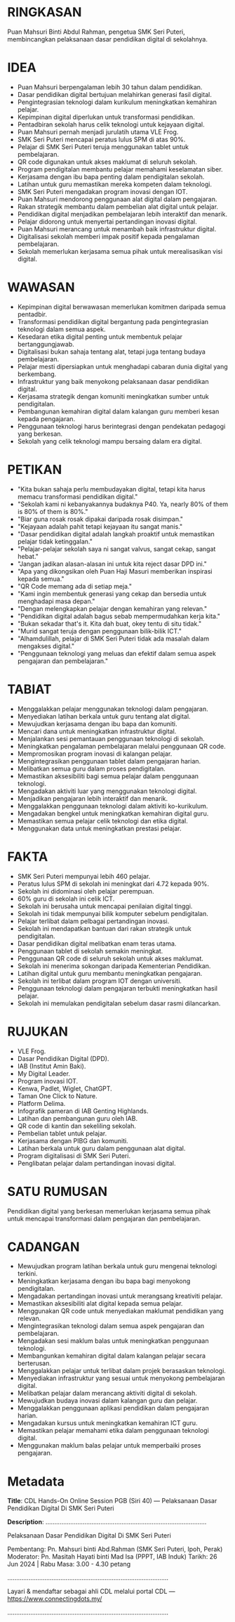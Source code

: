 # RINGKASAN
Puan Mahsuri Binti Abdul Rahman, pengetua SMK Seri Puteri, membincangkan pelaksanaan dasar pendidikan digital di sekolahnya.

# IDEA
- Puan Mahsuri berpengalaman lebih 30 tahun dalam pendidikan.
- Dasar pendidikan digital bertujuan melahirkan generasi fasil digital.
- Pengintegrasian teknologi dalam kurikulum meningkatkan kemahiran pelajar.
- Kepimpinan digital diperlukan untuk transformasi pendidikan.
- Pentadbiran sekolah harus celik teknologi untuk kejayaan digital.
- Puan Mahsuri pernah menjadi jurulatih utama VLE Frog.
- SMK Seri Puteri mencapai peratus lulus SPM di atas 90%.
- Pelajar di SMK Seri Puteri teruja menggunakan tablet untuk pembelajaran.
- QR code digunakan untuk akses maklumat di seluruh sekolah.
- Program pendigitalan membantu pelajar memahami keselamatan siber.
- Kerjasama dengan ibu bapa penting dalam pendigitalan sekolah.
- Latihan untuk guru memastikan mereka kompeten dalam teknologi.
- SMK Seri Puteri mengadakan program inovasi dengan IOT.
- Puan Mahsuri mendorong penggunaan alat digital dalam pengajaran.
- Rakan strategik membantu dalam pembelian alat digital untuk pelajar.
- Pendidikan digital menjadikan pembelajaran lebih interaktif dan menarik.
- Pelajar didorong untuk menyertai pertandingan inovasi digital.
- Puan Mahsuri merancang untuk menambah baik infrastruktur digital.
- Digitalisasi sekolah memberi impak positif kepada pengalaman pembelajaran.
- Sekolah memerlukan kerjasama semua pihak untuk merealisasikan visi digital.

# WAWASAN
- Kepimpinan digital berwawasan memerlukan komitmen daripada semua pentadbir.
- Transformasi pendidikan digital bergantung pada pengintegrasian teknologi dalam semua aspek.
- Kesedaran etika digital penting untuk membentuk pelajar bertanggungjawab.
- Digitalisasi bukan sahaja tentang alat, tetapi juga tentang budaya pembelajaran.
- Pelajar mesti dipersiapkan untuk menghadapi cabaran dunia digital yang berkembang.
- Infrastruktur yang baik menyokong pelaksanaan dasar pendidikan digital.
- Kerjasama strategik dengan komuniti meningkatkan sumber untuk pendigitalan.
- Pembangunan kemahiran digital dalam kalangan guru memberi kesan kepada pengajaran.
- Penggunaan teknologi harus berintegrasi dengan pendekatan pedagogi yang berkesan.
- Sekolah yang celik teknologi mampu bersaing dalam era digital.

# PETIKAN
- "Kita bukan sahaja perlu membudayakan digital, tetapi kita harus memacu transformasi pendidikan digital."
- "Sekolah kami ni kebanyakannya budaknya P40. Ya, nearly 80% of them is 80% of them is 80%."
- "Biar guna rosak rosak dipakai daripada rosak disimpan."
- "Kejayaan adalah pahit tetapi kejayaan itu sangat manis."
- "Dasar pendidikan digital adalah langkah proaktif untuk memastikan pelajar tidak ketinggalan."
- "Pelajar-pelajar sekolah saya ni sangat valvus, sangat cekap, sangat hebat."
- "Jangan jadikan alasan-alasan ini untuk kita reject dasar DPD ini."
- "Apa yang dikongsikan oleh Puan Haji Masuri memberikan inspirasi kepada semua."
- "QR Code memang ada di setiap meja."
- "Kami ingin membentuk generasi yang cekap dan bersedia untuk menghadapi masa depan."
- "Dengan melengkapkan pelajar dengan kemahiran yang relevan."
- "Pendidikan digital adalah bagus sebab mempermudahkan kerja kita."
- "Bukan sekadar that's it. Kita dah buat, okey tentu di situ tidak."
- "Murid sangat teruja dengan penggunaan bilik-bilik ICT."
- "Alhamdulillah, pelajar di SMK Seri Puteri tidak ada masalah dalam mengakses digital."
- "Penggunaan teknologi yang meluas dan efektif dalam semua aspek pengajaran dan pembelajaran."

# TABIAT
- Menggalakkan pelajar menggunakan teknologi dalam pengajaran.
- Menyediakan latihan berkala untuk guru tentang alat digital.
- Mewujudkan kerjasama dengan ibu bapa dan komuniti.
- Mencari dana untuk meningkatkan infrastruktur digital.
- Menjalankan sesi pemantauan penggunaan teknologi di sekolah.
- Meningkatkan pengalaman pembelajaran melalui penggunaan QR code.
- Mempromosikan program inovasi di kalangan pelajar.
- Mengintegrasikan penggunaan tablet dalam pengajaran harian.
- Melibatkan semua guru dalam proses pendigitalan.
- Memastikan aksesibiliti bagi semua pelajar dalam penggunaan teknologi.
- Mengadakan aktiviti luar yang menggunakan teknologi digital.
- Menjadikan pengajaran lebih interaktif dan menarik.
- Menggalakkan penggunaan teknologi dalam aktiviti ko-kurikulum.
- Mengadakan bengkel untuk meningkatkan kemahiran digital guru.
- Memastikan semua pelajar celik teknologi dan etika digital.
- Menggunakan data untuk meningkatkan prestasi pelajar.

# FAKTA
- SMK Seri Puteri mempunyai lebih 460 pelajar.
- Peratus lulus SPM di sekolah ini meningkat dari 4.72 kepada 90%.
- Sekolah ini didominasi oleh pelajar perempuan.
- 60% guru di sekolah ini celik ICT.
- Sekolah ini berusaha untuk mencapai penilaian digital tinggi.
- Sekolah ini tidak mempunyai bilik komputer sebelum pendigitalan.
- Pelajar terlibat dalam pelbagai pertandingan inovasi.
- Sekolah ini mendapatkan bantuan dari rakan strategik untuk pendigitalan.
- Dasar pendidikan digital melibatkan enam teras utama.
- Penggunaan tablet di sekolah semakin meningkat.
- Penggunaan QR code di seluruh sekolah untuk akses maklumat.
- Sekolah ini menerima sokongan daripada Kementerian Pendidikan.
- Latihan digital untuk guru membantu meningkatkan pengajaran.
- Sekolah ini terlibat dalam program IOT dengan universiti.
- Penggunaan teknologi dalam pengajaran terbukti meningkatkan hasil pelajar.
- Sekolah ini memulakan pendigitalan sebelum dasar rasmi dilancarkan.

# RUJUKAN
- VLE Frog.
- Dasar Pendidikan Digital (DPD).
- IAB (Institut Amin Baki).
- My Digital Leader.
- Program inovasi IOT.
- Kenwa, Padlet, Wiglet, ChatGPT.
- Taman One Click to Nature.
- Platform Delima.
- Infografik pameran di IAB Genting Highlands.
- Latihan dan pembangunan guru oleh IAB.
- QR code di kantin dan sekeliling sekolah.
- Pembelian tablet untuk pelajar.
- Kerjasama dengan PIBG dan komuniti.
- Latihan berkala untuk guru dalam penggunaan alat digital.
- Program digitalisasi di SMK Seri Puteri.
- Penglibatan pelajar dalam pertandingan inovasi digital.

# SATU RUMUSAN
Pendidikan digital yang berkesan memerlukan kerjasama semua pihak untuk mencapai transformasi dalam pengajaran dan pembelajaran.

# CADANGAN
- Mewujudkan program latihan berkala untuk guru mengenai teknologi terkini.
- Meningkatkan kerjasama dengan ibu bapa bagi menyokong pendigitalan.
- Mengadakan pertandingan inovasi untuk merangsang kreativiti pelajar.
- Memastikan aksesibiliti alat digital kepada semua pelajar.
- Menggunakan QR code untuk menyediakan maklumat pendidikan yang relevan.
- Mengintegrasikan teknologi dalam semua aspek pengajaran dan pembelajaran.
- Mengadakan sesi maklum balas untuk meningkatkan penggunaan teknologi.
- Membangunkan kemahiran digital dalam kalangan pelajar secara berterusan.
- Menggalakkan pelajar untuk terlibat dalam projek berasaskan teknologi.
- Menyediakan infrastruktur yang sesuai untuk menyokong pembelajaran digital.
- Melibatkan pelajar dalam merancang aktiviti digital di sekolah.
- Mewujudkan budaya inovasi dalam kalangan guru dan pelajar.
- Menggalakkan penggunaan aplikasi pendidikan dalam pengajaran harian.
- Mengadakan kursus untuk meningkatkan kemahiran ICT guru.
- Memastikan pelajar memahami etika dalam penggunaan teknologi digital.
- Menggunakan maklum balas pelajar untuk memperbaiki proses pengajaran.

# Metadata
**Title**: CDL Hands-On Online Session PGB (Siri 40) — Pelaksanaan Dasar Pendidikan Digital Di SMK Seri Puteri

**Description**: ...........................................................................................

Pelaksanaan Dasar Pendidikan Digital Di SMK Seri Puteri

Pembentang: Pn. Mahsuri binti Abd.Rahman (SMK Seri Puteri, Ipoh, Perak)
Moderator: Pn. Masitah Hayati binti Mad Isa (PPPT, IAB Induk)
Tarikh:  26 Jun 2024   |   Rabu
Masa: 3.00 - 4.30 petang

...........................................................................................

Layari & mendaftar sebagai ahli CDL melalui portal CDL — https://www.connectingdots.my/

...........................................................................................